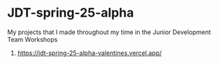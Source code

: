 # JDT-spring-25-alpha
My projects that I made throughout my time in the Junior Development Team Workshops

1. https://jdt-spring-25-alpha-valentines.vercel.app/
